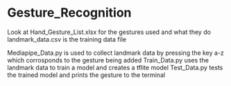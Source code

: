 # Gesture_Recognition

Look at Hand_Gesture_List.xlsx for the gestures used and what they do
landmark_data.csv is the training data file

Mediapipe_Data.py is used to collect landmark data by pressing the key a-z which corrosponds to the gesture being added
Train_Data.py uses the landmark data to train a model and creates a tflite model
Test_Data.py tests the trained model and prints the gesture to the terminal
